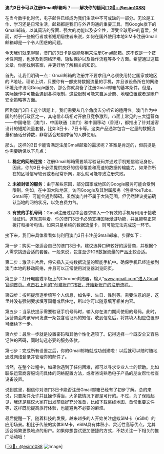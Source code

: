 **澳门3日卡可以注册Gmail邮箱吗？——解决你的疑问[[TG💪+ @esim1088](https://t.me/s/esim1088)]**

在当今数字化时代，电子邮件已经成为我们生活中不可或缺的一部分。无论是工作、学习还是日常生活，邮箱都是我们与外界沟通的重要工具。而Google旗下的Gmail邮箱，以其简洁的界面、强大的功能以及安全性，深受全球用户的喜爱。然而，对于一些旅行者或者短期居住者来说，如何在国外使用本地SIM卡注册Gmail邮箱却是一个令人困惑的问题。

今天我们就来聊聊，澳门的3日卡是否能够用来注册Gmail邮箱。这不仅是一个技术性问题，也涉及到网络环境、隐私保护以及操作流程等多个方面。希望通过这篇文章，你能找到答案，并更好地了解相关的知识。

首先，让我们明确一点：Gmail邮箱的注册并不要求用户必须使用特定国家或地区的IP地址。理论上讲，只要你有一部支持数据流量的手机，并且该设备所在的网络环境允许访问Google服务，那么你就具备了注册Gmail邮箱的基本条件。但是，实际操作中可能会遇到各种限制，这些限制可能来自运营商、地理位置或者是账户安全策略等方面。

回到澳门3日卡这个话题上，我们需要从几个角度去分析它的适用性。澳门作为中国的特别行政区之一，其电信市场相对开放且竞争激烈。市面上常见的三大运营商——中国电信（澳门）、中国联通（澳门）和中国移动（香港），都推出了针对游客设计的短期流量套餐，比如3日卡、7日卡等。这类产品通常包含一定量的数据流量和通话分钟数，非常适合短期停留的人群使用。

那么，这样的3日卡能否满足注册Gmail邮箱的需求呢？答案是肯定的，但前提是你需要确保以下几点：

1. **稳定的网络连接**：注册Gmail邮箱需要填写验证码并通过手机短信验证身份。因此，你的3日卡必须提供良好的信号覆盖和高速的数据传输能力。如果你所在的区域信号较弱或者经常断网，那么就可能导致注册失败。
   
2. **未被封锁的服务**：由于某些原因，部分国家或地区的Google服务可能会受到限制。例如，在中国大陆地区，访问Google及其附属服务（包括YouTube、Gmail等）可能会遇到障碍。虽然澳门并不属于大陆范围，但仍然建议提前确认当地的网络状况，以免白费力气。
   
3. **有效的手机号码**：Gmail注册过程中会要求输入一个有效的手机号码用于接收验证码。这就意味着，你的澳门3日卡必须支持国际漫游功能，并且能够正常拨打和接听电话。如果只是单纯的数据流量卡，则可能无法完成这一环节。

接下来，我们来具体看看如何利用澳门3日卡注册Gmail邮箱。步骤如下：

第一步：购买一张适合自己的澳门3日卡。建议选择口碑较好的运营商，并根据个人需求挑选合适的套餐。一般来说，包含至少1GB数据流量的产品比较合适。

第二步：激活卡片后，将它插入支持数据流量的智能手机中。确保手机已经连接到澳门本地的移动网络，并且可以正常使用浏览器浏览网页。

第三步：打开电脑或平板上的Chrome浏览器，输入“www.gmail.com”进入Gmail官网首页。点击右上角的“创建账户”按钮，开始新账户的注册流程。

第四步：按照提示逐步填写个人信息，如名字、生日、性别等。需要注意的是，这里并没有强制要求填写国籍或居住地，所以你可以随意填写相关内容。

第五步：当系统提示需要验证手机号码时，输入你在澳门期间使用的号码。此时，运营商会向该号码发送一条包含验证码的短信。收到信息后，将其填入相应位置即可继续下一步。

第六步：最后一步就是设置密码和其他个性化选项了。记得选择一个既安全又容易记住的密码，同时勾选必要的服务条款。

第七步：完成所有设置之后，你的Gmail邮箱就成功创建啦！以后就可以随时随地通过网络登录并管理你的邮件了。

当然，在整个过程中，如果你遇到了任何困难，都可以寻求专业人士的帮助。比如联系运营商客服询问具体的网络配置方法，或者咨询熟悉电子产品的朋友帮忙检查设备设置。

说到这里，相信你对澳门3日卡能否注册Gmail邮箱已经有了初步了解。总的来说，只要条件允许并且操作得当，大多数情况下都是可行的。不过，为了保险起见，我还是建议大家在出发前做好充分准备，比如下载离线地图、备份重要文件等，这样既能提高旅行体验，也能避免不必要的麻烦。

最后提醒一下，随着科技的发展，越来越多的人开始关注虚拟SIM卡（eSIM）的应用场景。相比于传统的实体SIM卡，eSIM具有体积小、灵活性高等优点，尤其适合频繁更换地点的用户。如果你想尝试更加便捷的方式，不妨关注一下相关的推广活动哦！

[[TG💪+ @esim1088](https://t.me/s/esim1088) ![Image](https://i.postimg.cc/4NQfJmqS/Snipaste-2025-05-13-00-14-12.png)]